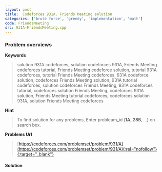 ```yaml
---
layout: post
title:  Codeforces 931A. Friends Meeting solution
categories: ['brute force', 'greedy', 'implementation', 'math']
code: FriendsMeeting
src: 931A-FriendsMeeting.cpp
---
```

### **Problem overviews**

**Keywords**
> solution 931A codeforces, solution codeforces 931A, Friends Meeting codeforces tutorial, Friends Meeting codeforce solution, tutorial 931A codeforces, tutorial Friends Meeting codeforces, 931A codeforce solution, codeforces Friends Meeting solution, 931A tutorial codeforces, solution codeforces Friends Meeting, 931A codeforces tutorial, codeforces solution Friends Meeting, codeforces 931A solution, Friends Meeting tutorial codeforces, codeforces solution 931A, solution Friends Meeting codeforces

**Hint**
> To find solution for any problems, Enter probleam_id (**1A, 28B**, ...) on search box. 

**Problems Url**
> [https://codeforces.com/problemset/problem/931/A](https://codeforces.com/problemset/problem/931/A){:rel="nofollow"}{:target="_blank"}

#### **Solution**



